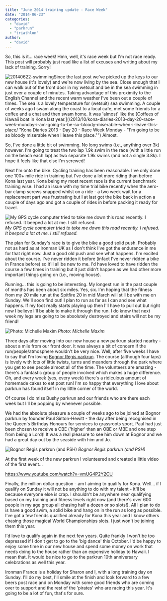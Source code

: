 ```yaml
---
title: "June 2014 training update - Race Week"
date: "2014-06-23"
categories: 
  - "david"
  - "parkrun"
  - "triathlon"
author: 
  - "david"
---
```


So, this is it... race week! Hmn, well, it's race week but I'm not race ready. This post will probably just read like a list of excuses and writing about my lack of training. Sorry!

![20140622-swimming](/images/2014/20140622-swimming.jpg)Since the last post we've picked up the keys to our new house (it's lovely) and we're now living by the sea. Close enough that I can walk out of the front door in my wetsuit and be in the sea swimming in just over a couple of minutes. Taking advantage of this proximity to the English Channel and the recent warm weather I've been out a couple of times. The sea is a lovely temperature for (wetsuit) sea swimming. A couple of weeks ago I swam along the coast to a local cafe, met some friends for a coffee and a chat and then swam home. It was 'almost' like the [Coffees of Hawaii boat in Kona last year.](/2013/10/kona-diaries-2013-day-20-race-week-monday-i-am-going-to-be-so-bloody-miserable-when-i-leave-this-place/ "Kona Diaries 2013 - Day 20 - Race Week Monday - "I'm going to be so bloody miserable when I leave this place."") Almost.

So, I've done a little bit of swimming. No long swims (i.e., anything over 3k) however. I'm going to treat the two lap 1.9k swim in the race (with a little run on the beach each lap) as two separate 1.9k swims (and not a single 3.8k). I hope it feels like that else I'm screwed!

Next I'm onto the bike. Cycling training has been reasonable. I've only done one 100+ mile ride in training but I've done a lot more riding than before Kona last year. Kona being my most recent race is the current benchmark training wise. I had an issue with my time trial bike recently when the aero-bar clamp screws snapped whilst on a ride - a two week wait for a replacement part was frustrating but I at last got the bike back in action a couple of days ago and got a couple of rides in before packing it ready for travel.

![My GPS cycle computer tried to take me down this road recently. I refused. It beeped a lot at me. I still refused.](/images/2014/20140601-4542.jpg) 
*My GPS cycle computer tried to take me down this road recently. I refused. It beeped a lot at me. I still refused.*

The plan for Sunday's race is to give the bike a good solid push. Probably not as hard as at Ironman UK as I don't think I've got the endurance in me for that right now. Just a good old push and see what happens. I'm excited about the course. I've never ridden it before (infact I've never ridden a bike in France before) so it'll all be new to me. I'd have loved to have ridden the course a few times in training but it just didn't happen as we had other more important things going on (i.e., moving house).

Running... this is going to be interesting. My longest run in the past couple of months has been about six miles. Yes, six. I'm hoping that the fitness from my 20 mile run at the Spitfire 20 in mid March will still be with me on Sunday. We'll soon find out! I plan to run as far as I can and see what happens. If my foot really starts playing up then I'll have to pull out but right now I believe I'll be able to make it through the run. I do know that next week my legs are going to be absolutely destroyed and stairs will not be my friend!

![Photo: Michelle Maxim](/images/2014/20130218-bognor-parkrun.jpg) 
*Photo: Michelle Maxim*

Three days after moving into our new house a new parkrun started nearby - about a mile from our front door. It was always a bit of concern if the run/people/atmosphere wouldn't be very nice. Well, after five weeks I have to say that I'm loving [Bognor Regis parkrun](www.parkrun.org.uk/bognorregis/). The course (although four laps) is lovely with lots of little twists, turns and meanders through the park where you get to see people almost all of the time. The volunteers are amazing - there's a fantastic group of people involved which makes a huge difference. Oh, and every week (yes, every week) there's a ridiculous amount of homemade cakes to eat post run! I'm so happy that everything I love about parkrun has found itself in my little corner of the world.

Of course I do miss Bushy parkrun and our friends who are there each week but I'll be popping by whenever possible.

We had the absolute pleasure a couple of weeks ago to be joined at Bognor parkrun by founder Paul Sinton-Hewitt - the day after being recognised in the Queen's Birthday Honours for services to grassroots sport. Paul had just been chosen to receive a CBE ('higher' than an OBE or MBE and one step from being a Lord)! It was a real pleasure to see him down at Bognor and we had a great day out by the seaside with him and Jo.

![Bognor Regis parkrun (and PSH)](/images/2014/20140614-bognor-parkrun.jpg) 
*Bognor Regis parkrun (and PSH)*

At the first week of the new parkrun I volunteered and created a little video of the first event...

https://www.youtube.com/watch?v=vmUG4P2Y2CU

Finally, the million dollar question - am I aiming to qualify for Kona. Well... if I qualify on Sunday it will not be anything to do with my talent - it'll be because everyone else is crap. I shouldn't be anywhere near qualifying based on my training and fitness levels right now (and there's over 600 people in my age group all chasing half a dozen or so slots!). All I plan to do is have a good swim, a solid bike and hang on in the run as long as possible. I've got a few friends qualified already for Kona this year and I know others chasing those magical World Championships slots. I just won't be joining them this year.

I'd love to qualify again in the next few years. Quite frankly I won't be too depressed if I don't get to go to the 'big dance' this October. I'd be happy to enjoy some time in our new house and spend some money on work that needs doing to the house rather than an expensive holiday to Hawaii. I mean that. It would be nice to go to the parkrun 10th anniversary celebrations as well this year.

Ironman France is a holiday for Sharon and I, with a long training day on Sunday. I'll do my best, I'll smile at the finish and look forward to a few beers post race and on Monday with some good friends who are coming over to support and the rest of the 'pirates' who are racing this year. It's going to be a lot of fun, that's for sure.
